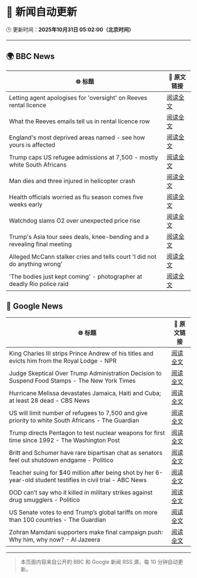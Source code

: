 # 🧠 新闻自动更新

🕒 更新时间：**2025年10月31日 05:02:00（北京时间）**

---

## 🌍 BBC News

| 🌐 标题 | 🔗 原文链接 |
|--------|-------------|
| Letting agent apologises for 'oversight' on Reeves rental licence | [阅读全文](https://www.bbc.com/news/articles/cx2p55ejy88o?at_medium=RSS&at_campaign=rss) |
| What the Reeves emails tell us in rental licence row | [阅读全文](https://www.bbc.com/news/articles/cj41y1ze9jyo?at_medium=RSS&at_campaign=rss) |
| England's most deprived areas named - see how yours is affected | [阅读全文](https://www.bbc.com/news/articles/cly137089yyo?at_medium=RSS&at_campaign=rss) |
| Trump caps US refugee admissions at 7,500 - mostly white South Africans | [阅读全文](https://www.bbc.com/news/articles/cy40jj71243o?at_medium=RSS&at_campaign=rss) |
| Man dies and three injured in helicopter crash | [阅读全文](https://www.bbc.com/news/articles/cx203g3j416o?at_medium=RSS&at_campaign=rss) |
| Health officials worried as flu season comes five weeks early | [阅读全文](https://www.bbc.com/news/articles/c20pe6llg2zo?at_medium=RSS&at_campaign=rss) |
| Watchdog slams O2 over unexpected price rise | [阅读全文](https://www.bbc.com/news/articles/cd047vl9ylpo?at_medium=RSS&at_campaign=rss) |
| Trump's Asia tour sees deals, knee-bending and a revealing final meeting | [阅读全文](https://www.bbc.com/news/articles/c1j8zn0ex9ro?at_medium=RSS&at_campaign=rss) |
| Alleged McCann stalker cries and tells court 'I did not do anything wrong' | [阅读全文](https://www.bbc.com/news/articles/c4gkvrww3yyo?at_medium=RSS&at_campaign=rss) |
| 'The bodies just kept coming' - photographer at deadly Rio police raid | [阅读全文](https://www.bbc.com/news/articles/c364k5e9g58o?at_medium=RSS&at_campaign=rss) |

## 📰 Google News

| 🌐 标题 | 🔗 原文链接 |
|--------|-------------|
| King Charles III strips Prince Andrew of his titles and evicts him from the Royal Lodge - NPR | [阅读全文](https://news.google.com/rss/articles/CBMihgFBVV95cUxNUno1aDdaQjZUenc2dmFSTmxteTBvNEx6czJmNmY0RmRwczhXUmxsWk5LX1BsQkhVMWRzbUxBV1lUODVyaTRoUDllbUExVXlremFHd1Q5MnF0WmdSS2k5QUVwZi0taTlZV3J0SEVVM0Q0NFdwSUZmcmR3eDJQUUd6UWNfcnI2UQ?oc=5) |
| Judge Skeptical Over Trump Administration Decision to Suspend Food Stamps - The New York Times | [阅读全文](https://news.google.com/rss/articles/CBMifEFVX3lxTE9VeUU1RXpISWFsNU9jcUxLd1p2dTd6YzdhN0E3M1lVVEpsYnZKYXNldDd5MWdWWVRqbDlQSFhqV3Q1d1ZRRVB3bVZ2VUMxRFhacmlIWWlZdEt0V2Z2LXRJekZ1bWdkbURzVlJ5cXQ4cm1ZeHZCcDNMZWlsbVY?oc=5) |
| Hurricane Melissa devastates Jamaica, Haiti and Cuba; at least 28 dead - CBS News | [阅读全文](https://news.google.com/rss/articles/CBMihAFBVV95cUxPOG9xQ0g3TGxueWRSUXNYZ1AwWk5JSU5fdXhadk82MXExM2R4N1pkTkU1Um12TTlKN0tXdHF5Zjk4SXd1cWFNSDJEZFlaZFM2eDI4Y2pmbEVyRGR0SXQ2X01kTzVKUVQwWUNwLVBfRm93SVlKMGprYlR1RXNya3ZReGRENGTSAYoBQVVfeXFMTXFIZWRIdmxycUgza1hwUFFSY2VBVVJiVms2bzd4ejRPS3I3WjJ4TFVGSFVqWmN6VjFHdTdFZ0ttNlQzMURYQnk2MFp2dE9tQjBVbWJObG5lRUxzZ1E0NnNPTVplU3JLVFgzdEk5ZXBfWFJXc2tSWlVCc09ZdFRMTVlvOUY1a0ZnS1hn?oc=5) |
| US will limit number of refugees to 7,500 and give priority to white South Africans - The Guardian | [阅读全文](https://news.google.com/rss/articles/CBMimwFBVV95cUxQYXczZnNvN2JCbC1jekNFQWNTUXF2S1ZwMUdmdF8tZkdVNzY4RG5aMXRlYy10R2JzWXVYb2ZyYU9zTzNneHQ0MGVnYm5xOThpU2pEc0lnUVRjdmQ2WDIwLWNqdmRhRHhrR1NTV0NiRWVTUjdvWmhRZW9zSjdVcTFFX3p2SlFHWk0wa3BhY000ZkVrMHJzdDNsekdiZw?oc=5) |
| Trump directs Pentagon to test nuclear weapons for first time since 1992 - The Washington Post | [阅读全文](https://news.google.com/rss/articles/CBMiggFBVV95cUxQNlZyTTVfLU9sSTJFbHVUZkpESFFFRkt6ek1Lck1LY1MxUVZPRjFQYktGYWxUTHRQUWdITXVfMVJqRGhLSDN2bEJVUjR5YUtLSkhsdjBDaHFZcG05dmFHVGZTRkMxRDRnaXZyaVdCMDd2MWxqcVBrWDRVSlJzZWFPM0F3?oc=5) |
| Britt and Schumer have rare bipartisan chat as senators feel out shutdown endgame - Politico | [阅读全文](https://news.google.com/rss/articles/CBMiqgFBVV95cUxQc241NnFZRTZrWEZwbkdwVENzNjJYSU9BaGdtRnRfX1VzY0Z1RnhLNUl2NG9SMmlSWUY5emJNeFpSbkoxQXFqNlN0UFd2OTluZlZxakxIc3lRaUVPX1VTVEJHa0hwWUJSZFp1X2g3MEVvWmFtTmJnVHVudUh3MzJqQ2ZmVXg3bVBsUlJkX18yQ0kydnRjT2NzWnZYMm5BYjRwMkJ2eXFCRlhPUQ?oc=5) |
| Teacher suing for $40 million after being shot by her 6-year-old student testifies in civil trial - ABC News | [阅读全文](https://news.google.com/rss/articles/CBMikAFBVV95cUxQUm9WVWJXalBZZlQ3VjdMdDJFYXBoVkZSZVlvcGJsa3IySlIzeGlUMGpVZmtUaHd6bHR2aG5zbElBcjVNbkdnaGJ3SlhpaGI0TFU3Yl9xNFZxYUlVTFVjbnVEeVNLdmNWWGlNd0dvNWljSUxPeW5fQjBNa3VEYVRGOFBJcWo3Tk80bHFwNHptQWfSAZYBQVVfeXFMUEl0Rm9xUFM4WjQ4Skk5OG02OTRrMlF2Tmo5OEZvdG53OFBzbVZ4Z1lWbDlQMWZPSFlFdW5YcXVwRG9XZjRoYzlaZHhKbnJldlVHTlhXektzbWlIMnhxV2syT1phMkhqdVNKX1Z4eEZKRTJyWktrNkhsRVdFX3ZmTC13U0JhSGx5NXhKdzBkeDQ0UHVWd3Vn?oc=5) |
| DOD can’t say who it killed in military strikes against drug smugglers - Politico | [阅读全文](https://news.google.com/rss/articles/CBMijgFBVV95cUxOUzZ1cjN3U1NVeGZwZzdaWUZaYVFGSEVPTVhRb0VsT2VDZXJueHY0SkJIckhVQTR2NTZiaXg4Nk1nSnZQbzFJSUlJQUVnczVnVndNZXUtejczVXMzLWZNaHYzb1lnby1HX0xydjJQSmdkbDFqXzNPWHdJZXY3TGN6V25Va0E2WUNMNVM2ai1R?oc=5) |
| US Senate votes to end Trump’s global tariffs on more than 100 countries - The Guardian | [阅读全文](https://news.google.com/rss/articles/CBMifkFVX3lxTE1qckNIUWdtNnVhazREOXZlSFAyZ1dyTDRWRWxJZmNxMFh1WDdjSjhCMi11Z2ZrR2dGQmRLTUxaUDVwa3FxUnBFTG9reDNCSHhYZGJ4WHk0aW9hUk5UMlpqekhWckdtcEhJSGpKMlRTWnpMN2d0X3ZLLVJhTzg1Zw?oc=5) |
| Zohran Mamdani supporters make final campaign push: Why him, why now? - Al Jazeera | [阅读全文](https://news.google.com/rss/articles/CBMiuAFBVV95cUxNSzM0cVhtN1hHdVBWanNfb0lDanJLWjlHWnh2Sk9pZHBUaGtaRjJxTVlwcTJGNi1KbW1FY25XQmNfRkF2UEczd3F4em1VMTgxNUM1Q1RWZ3kzeEpQb2hNd1ZnWHM0c1Vhc3RvVDl3enJId0VxU25EZFhyX1hOQ0FmblVab0dpMVhoQVYzODFMaDFVeDZSTnI3clRFUnp0Yi1OUG5vb205bXNERWIzMlRjcmdzcUpJNldU0gG-AUFVX3lxTFB3TTUzcDM4TWhWMnNxcW5LOXBSQnJXS1FvX24zOWVyRi1naUFPRVRlM1M2S0tpaVNScVA0MHJpUVc2czRHY0pTdlBDYTZUdENxc1hVVkYzVWc2dkNtaVlqY3VVZVVxU0hhT2h2NEVKNkdTdDZJaW9VT1BaN3h4c09FZC1XN3h0ZFhWTWVkYWNxdFAyVEhmNWU4d2ZzVFNJQTVfaFJsQXpSclhzRml3MHFNWFl1cXI2Umd0cXZNelE?oc=5) |

---
> 本页面内容来自公开的 BBC 和 Google 新闻 RSS 源，每 10 分钟自动更新。